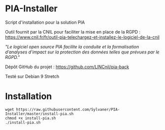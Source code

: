 # PIA-Installer
Script d'installation pour la solution PIA

Outil fournit par la CNIL pour faciliter la mise en place de la RGPD : https://www.cnil.fr/fr/outil-pia-telechargez-et-installez-le-logiciel-de-la-cnil

_"Le logiciel open source PIA facilite la conduite et la formalisation d’analyses d’impact sur la protection des données telles que prévues par le RGPD."_

Dépôt GitHub du projet : https://github.com/LINCnil/pia-back

Testé sur Debian 9 Stretch

# Installation

```
wget https://raw.githubusercontent.com/Sylvaner/PIA-Installer/master/install-pia.sh
chmod +x install-pia.sh
./install-pia.sh
```
